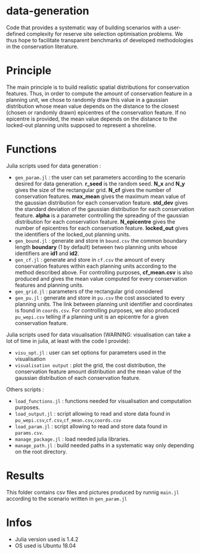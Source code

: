 # data-generation
Code that provides a systematic way of building scenarios with a user-defined complexity for reserve site selection optimisation problems. We thus hope to facilitate transparent benchmarks of developed methodologies in the conservation literature.

# Principle
The main principle is to build realistic spatial distributions for conservation features. Thus, in order to compute the amount of conservation feature in a planning unit, we chose to randomly draw this value in a gaussian distribution whose mean value depends on the distance to the closest (chosen or randomly drawn) epicentres of the conservation feature. If no epicentre is provided, the mean value depends on the distance to the locked-out planning units supposed to represent a shoreline.  

# Functions
Julia scripts used for data generation : 
* `gen_param.jl` : the user can set parameters according to the scenario desired for data generation. 
  **r_seed** is the random seed.
  **N_x** and **N_y** gives the size of the rectangular grid.
  **N_cf** gives the number of conservation features.
  **max_mean** gives the maximum mean value of the gaussian distribution for each conservation feature.
  **std_dev** gives the standard deviation of the gaussian distribution for each conservation feature.
  **alpha** is a parameter controlling the spreading of the gaussian distribution for each conservation feature.
  **N_epicentre** gives the number of epicentres for each conservation feature.
  **locked_out** gives the identifiers of the locked_out planning units.
* `gen_bound.jl` : generate and store in `bound.csv` the common boundary length **boundary** (1 by default) between two planning units whose identifiers are **id1** and **id2**.   
* `gen_cf.jl` : generate and store in `cf.csv` the amount of every conservation features within each planning units according to the method described above. For controlling purposes, **cf_mean.csv** is also produced and gives the mean value computed for every conservation features and planning units.    
* `gen_grid.jl` : parameters of the rectangular grid considered
* `gen_pu.jl` : generate and store in `pu.csv` the cost associated to every planning units. The link between planning unit identifier and coordinates is found in `coords.csv`. For controlling purposes, we also produced `pu_wepi.csv` telling if a planning unit is an epicentre for a given conservation feature. 

Julia scripts used for data visualisation (WARNING: visualisation can take a lot of time in julia, at least with the code I provide): 
* `visu_opt.jl` : user can set options for parameters used in the visualisation
* `visualisation output` : plot the grid, the cost distribution, the conservation feature amount distribution and the mean value of the gaussian distribution of each conservation feature.  

Others scripts : 
* `load_functions.jl` : functions needed for visualisation and computation purposes. 
* `load_output.jl` : script allowing to read and store data found in `pu_wepi.csv`,`cf.csv`,`cf_mean.csv`,`coords.csv`
* `load_param.jl` : script allowing to read and store data found in `params.csv`.
* `manage_package.jl` : load needed julia libraries.
* `manage_path.jl` : build needed paths in a systematic way only depending on the root directory. 


# Results
This folder contains csv files and pictures produced by runnig `main.jl` according to the scenario written in `gen_param.jl`

# Infos
* Julia version used is 1.4.2
* OS used is Ubuntu 18.04

